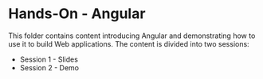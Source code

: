 # Hands-On - Angular

This folder contains content introducing Angular and demonstrating how to use it to build Web applications. The content is divided into two sessions:

- Session 1 - Slides
- Session 2 - Demo
